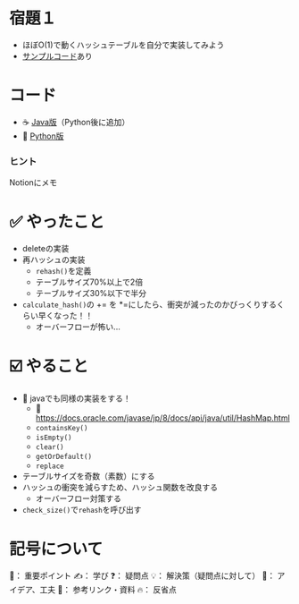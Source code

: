# 宿題１

- ほぼO(1)で動くハッシュテーブルを自分で実装してみよう
- [サンプルコード](https://github.com/xharaken/step2/blob/master/hash_table.py)あり

# コード
- ☕️ [Java版](https://github.com/Riochin/GoogleSTEP/tree/main/week2/hw1/java)（Python後に追加）
- 🐍 [Python版](https://github.com/Riochin/GoogleSTEP/tree/main/week2/hw1/hash_table.py)

### ヒント
Notionにメモ

# ✅ やったこと
- deleteの実装
- 再ハッシュの実装
  - `rehash()`を定義
  - テーブルサイズ70%以上で2倍
  - テーブルサイズ30%以下で半分
- `calculate_hash()`の += を *=にしたら、衝突が減ったのかびっくりするくらい早くなった！！
  - オーバーフローが怖い...

# ☑️ やること
- 🌟 javaでも同様の実装をする！
  - 📌 https://docs.oracle.com/javase/jp/8/docs/api/java/util/HashMap.html
  - `containsKey()`
  - `isEmpty()`
  - `clear()`
  - `getOrDefault()`
  - `replace`
- テーブルサイズを奇数（素数）にする
- ハッシュの衝突を減らすため、ハッシュ関数を改良する
  - オーバーフロー対策する
- `check_size()`で`rehash`を呼び出す

# 記号について
🌟： 重要ポイント
✍️： 学び
❓： 疑問点
💡： 解決策（疑問点に対して）
🧠： アイデア、工夫
📌： 参考リンク・資料
🔥： 反省点
